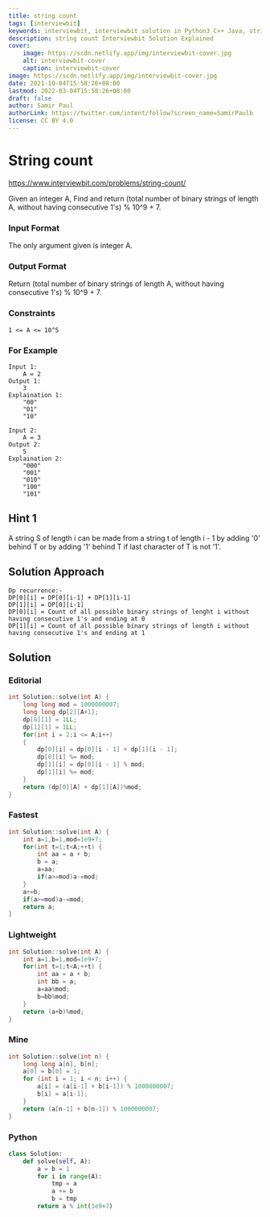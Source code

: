 ```yaml
---
title: string count
tags: [interviewbit]
keywords: interviewbit, interviewbit solution in Python3 C++ Java, string count solution
description: string count Interviewbit Solution Explained
cover:
    image: https://scdn.netlify.app/img/interviewbit-cover.jpg
    alt: interviewbit-cover
    caption: interviewbit-cover
image: https://scdn.netlify.app/img/interviewbit-cover.jpg
date: 2021-10-04T15:58:26+08:00
lastmod: 2022-03-04T15:58:26+08:00
draft: false
author: Samir Paul
authorLink: https://twitter.com/intent/follow?screen_name=SamirPaulb
license: CC BY 4.0
---
```


# String count

https://www.interviewbit.com/problems/string-count/

Given an integer A,
Find and return (total number of binary strings of length A, without having consecutive 1's) % 10^9 + 7.

### Input Format

The only argument given is integer A.

### Output Format

Return  (total number of binary strings of length A, without having consecutive 1's) % 10^9 + 7.

### Constraints

```
1 <= A <= 10^5
```
### For Example
```
Input 1:
    A = 2
Output 1:
    3
Explaination 1:
    "00"
    "01"
    "10"

Input 2:
    A = 3
Output 2:
    5
Explaination 2:
    "000"
    "001"
    "010"
    "100"
    "101"
```
## Hint 1

A string S of length i can be made from a string t of length i - 1 by adding '0' behind T or by adding '1' behind T if last character of T is not '1'.

## Solution Approach
```
Dp recurrence:-
DP[0][i] = DP[0][i-1] + DP[1][i-1]
DP[1][i] = DP[0][i-1]
DP[0][i] = Count of all possible binary strings of lenght i without having consecutive 1's and ending at 0
DP[1][i] = Count of all possible binary strings of length i without having consecutive 1's and ending at 1
```
## Solution
### Editorial
```cpp
int Solution::solve(int A) {
    long long mod = 1000000007;
    long long dp[2][A+1];
    dp[0][1] = 1LL;
    dp[1][1] = 1LL;
    for(int i = 2;i <= A;i++)
    {
        dp[0][i] = dp[0][i - 1] + dp[1][i - 1];
        dp[0][i] %= mod;
        dp[1][i] = dp[0][i - 1] % mod;
        dp[1][i] %= mod;
    }
    return (dp[0][A] + dp[1][A])%mod;
}
```

### Fastest
```cpp
int Solution::solve(int A) {
    int a=1,b=1,mod=1e9+7;
    for(int t=1;t<A;++t) {
        int aa = a + b;
        b = a;
        a=aa;
        if(a>=mod)a-=mod;
    }
    a+=b;
    if(a>=mod)a-=mod;
    return a;
}
```
### Lightweight
```cpp
int Solution::solve(int A) {
    int a=1,b=1,mod=1e9+7;
    for(int t=1;t<A;++t) {
        int aa = a + b;
        int bb = a;
        a=aa%mod;
        b=bb%mod;
    }
    return (a+b)%mod;
}
```

### Mine
```cpp
int Solution::solve(int n) {
    long long a[n], b[n]; 
    a[0] = b[0] = 1;
    for (int i = 1; i < n; i++) { 
        a[i] = (a[i-1] + b[i-1]) % 1000000007; 
        b[i] = a[i-1]; 
    } 
    return (a[n-1] + b[n-1]) % 1000000007;
}
```
### Python
```python
class Solution:
    def solve(self, A):
        a = b = 1
        for i in range(A):
            tmp = a
            a += b
            b = tmp
        return a % int(1e9+7)
```
